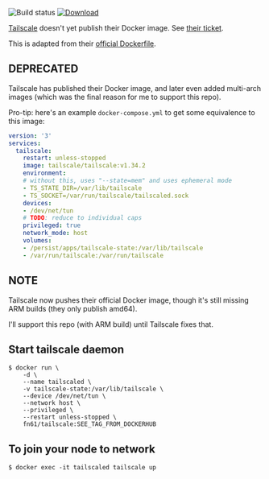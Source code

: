 ![Build status](https://github.com/function61/tailscale-dockerimage/workflows/Build/badge.svg)
[![Download](https://img.shields.io/docker/pulls/fn61/tailscale.svg?style=for-the-badge)](https://hub.docker.com/r/fn61/tailscale/)

[Tailscale](https://tailscale.com/) doesn't yet publish their Docker image.
See [their ticket](https://github.com/tailscale/tailscale/issues/295).

This is adapted from their [official Dockerfile](https://github.com/tailscale/tailscale/blob/main/Dockerfile).

DEPRECATED
----------

Tailscale has published their Docker image, and later even added multi-arch images (which was the final reason for me to support this repo).

Pro-tip: here's an example `docker-compose.yml` to get some equivalence to this image:

```yml
version: '3'
services:
  tailscale:
    restart: unless-stopped
    image: tailscale/tailscale:v1.34.2
    environment:
    # without this, uses "--state=mem" and uses ephemeral mode
    - TS_STATE_DIR=/var/lib/tailscale
    - TS_SOCKET=/var/run/tailscale/tailscaled.sock
    devices:
    - /dev/net/tun
    # TODO: reduce to individual caps
    privileged: true
    network_mode: host
    volumes:
    - /persist/apps/tailscale-state:/var/lib/tailscale
    - /var/run/tailscale:/var/run/tailscale
```


NOTE
----

Tailscale now pushes their official Docker image, though it's still missing ARM builds (they only publish amd64).

I'll support this repo (with ARM build) until Tailscale fixes that.


Start tailscale daemon
----------------------

```console
$ docker run \
	-d \
	--name tailscaled \
	-v tailscale-state:/var/lib/tailscale \
	--device /dev/net/tun \
	--network host \
	--privileged \
	--restart unless-stopped \
	fn61/tailscale:SEE_TAG_FROM_DOCKERHUB
```

To join your node to network
----------------------------

```console
$ docker exec -it tailscaled tailscale up
```
